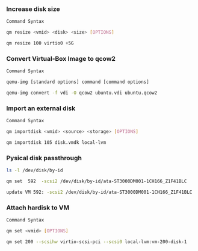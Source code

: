 ### Increase disk size

```bash
Command Syntax

qm resize <vmid> <disk> <size> [OPTIONS]

qm resize 100 virtio0 +5G
```

### Convert Virtual-Box Image to qcow2

```bash
Command Syntax 

qemu-img [standard options] command [command options]

qemu-img convert -f vdi -O qcow2 ubuntu.vdi ubuntu.qcow2
```

### Import an external disk 

```bash
Command Syntax

qm importdisk <vmid> <source> <storage> [OPTIONS]

qm importdisk 105 disk.vmdk local-lvm
```

### Pysical disk passthrough

```bash
ls -l /dev/disk/by-id

qm set  592  -scsi2 /dev/disk/by-id/ata-ST3000DM001-1CH166_Z1F41BLC

update VM 592: -scsi2 /dev/disk/by-id/ata-ST3000DM001-1CH166_Z1F41BLC
```
### Attach hardisk to VM
```bash
Command Syntax

qm set <vmid> [OPTIONS]

qm set 200 --scsihw virtio-scsi-pci --scsi0 local-lvm:vm-200-disk-1
```